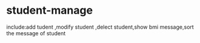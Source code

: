 # student-manage
include:add tudent ,modify student ,delect student,show bmi message,sort the message of student 
